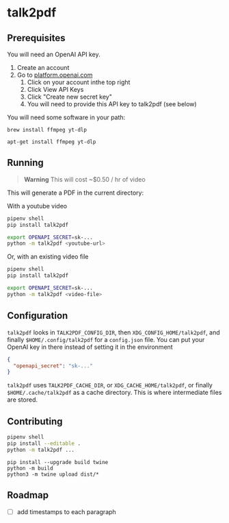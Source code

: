 # talk2pdf

## Prerequisites

You will need an OpenAI API key.
1. Create an account
2. Go to [platform.openai.com](https://platform.openai.com)
    1. Click on your account inthe top right
    2. Click View API Keys
    3. Click "Create new secret key"
    4. You will need to provide this API key to talk2pdf (see below)

You will need some software in your path:
```
brew install ffmpeg yt-dlp
```

```
apt-get install ffmpeg yt-dlp
```

## Running

> **Warning**
> This will cost ~$0.50 / hr of video

This will generate a PDF in the current directory:

With a youtube video
```bash
pipenv shell
pip install talk2pdf

export OPENAPI_SECRET=sk-...
python -m talk2pdf <youtube-url>
```

Or, with an existing video file
```bash
pipenv shell
pip install talk2pdf

export OPENAPI_SECRET=sk-...
python -m talk2pdf <video-file>
```

## Configuration

`talk2pdf` looks in `TALK2PDF_CONFIG_DIR`, then `XDG_CONFIG_HOME/talk2pdf`, and finally `$HOME/.config/talk2pdf` for a `config.json` file.
You can put your OpenAI key in there instead of setting it in the environment

```json
{
  "openapi_secret": "sk-..."
}
```

`talk2pdf` uses `TALK2PDF_CACHE_DIR`, or `XDG_CACHE_HOME/talk2pdf`, or finally `$HOME/.cache/talk2pdf` as a cache directory.
This is where intermediate files are stored.

## Contributing

```bash
pipenv shell
pip install --editable .
python -m talk2pdf ...
```

```
pip install --upgrade build twine
python -m build
python3 -m twine upload dist/*
```

## Roadmap

- [ ] add timestamps to each paragraph